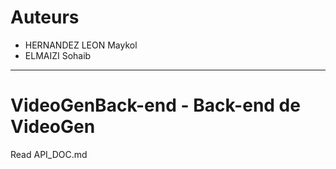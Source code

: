 # Auteurs

* HERNANDEZ LEON Maykol
* ELMAIZI Sohaib

----

# VideoGenBack-end - Back-end de VideoGen

Read API_DOC.md
